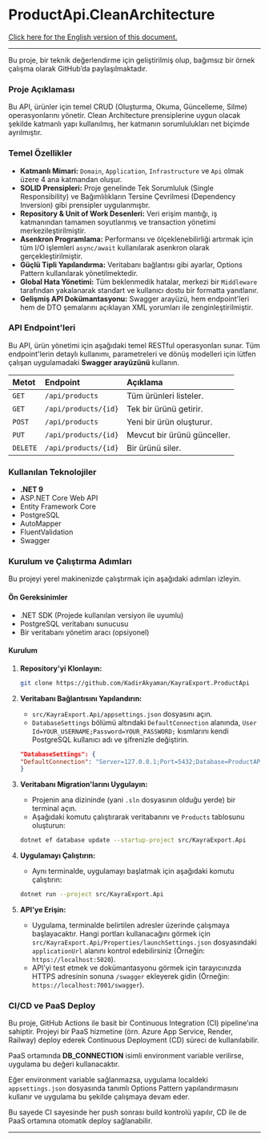 # ProductApi.CleanArchitecture

[Click here for the English version of this document.](./README.EN.md)

---

Bu proje, bir teknik değerlendirme için geliştirilmiş olup, bağımsız bir örnek çalışma olarak GitHub’da paylaşılmaktadır.

### Proje Açıklaması

Bu API, ürünler için temel CRUD (Oluşturma, Okuma, Güncelleme, Silme) operasyonlarını yönetir. Clean Architecture prensiplerine uygun olacak şekilde katmanlı yapı kullanılmış, her katmanın sorumlulukları net biçimde ayrılmıştır.

### Temel Özellikler

-   **Katmanlı Mimari:** `Domain`, `Application`, `Infrastructure` ve `Api` olmak üzere 4 ana katmandan oluşur.
-   **SOLID Prensipleri:** Proje genelinde Tek Sorumluluk (Single Responsibility) ve Bağımlılıkların Tersine Çevrilmesi (Dependency Inversion) gibi prensipler uygulanmıştır.
-   **Repository & Unit of Work Desenleri:** Veri erişim mantığı, iş katmanından tamamen soyutlanmış ve transaction yönetimi merkezileştirilmiştir.
-   **Asenkron Programlama:** Performansı ve ölçeklenebilirliği artırmak için tüm I/O işlemleri `async/await` kullanılarak asenkron olarak gerçekleştirilmiştir.
-   **Güçlü Tipli Yapılandırma:** Veritabanı bağlantısı gibi ayarlar, Options Pattern kullanılarak yönetilmektedir.
-   **Global Hata Yönetimi:** Tüm beklenmedik hatalar, merkezi bir `Middleware` tarafından yakalanarak standart ve kullanıcı dostu bir formatta yanıtlanır.
-   **Gelişmiş API Dokümantasyonu:** Swagger arayüzü, hem endpoint'leri hem de DTO şemalarını açıklayan XML yorumları ile zenginleştirilmiştir.

### API Endpoint'leri

Bu API, ürün yönetimi için aşağıdaki temel RESTful operasyonları sunar. Tüm endpoint'lerin detaylı kullanımı, parametreleri ve dönüş modelleri için lütfen çalışan uygulamadaki **Swagger arayüzünü** kullanın.

| Metot  | Endpoint            | Açıklama                   |
| :----- | :------------------ | :------------------------- |
| `GET`  | `/api/products`     | Tüm ürünleri listeler.     |
| `GET`  | `/api/products/{id}`| Tek bir ürünü getirir.     |
| `POST` | `/api/products`     | Yeni bir ürün oluşturur.   |
| `PUT`  | `/api/products/{id}`| Mevcut bir ürünü günceller.|
| `DELETE`| `/api/products/{id}`| Bir ürünü siler.           |

### Kullanılan Teknolojiler

-   **.NET 9** 
-   ASP.NET Core Web API
-   Entity Framework Core
-   PostgreSQL
-   AutoMapper
-   FluentValidation
-   Swagger

### Kurulum ve Çalıştırma Adımları

Bu projeyi yerel makinenizde çalıştırmak için aşağıdaki adımları izleyin.

#### Ön Gereksinimler

-   .NET SDK (Projede kullanılan versiyon ile uyumlu)
-   PostgreSQL veritabanı sunucusu
-   Bir veritabanı yönetim aracı (opsiyonel)

#### Kurulum

1.  **Repository'yi Klonlayın:**
    ```sh
    git clone https://github.com/KadirAkyaman/KayraExport.ProductApi
    ```

2.  **Veritabanı Bağlantısını Yapılandırın:**
    -   `src/KayraExport.Api/appsettings.json` dosyasını açın.
    -   `DatabaseSettings` bölümü altındaki `DefaultConnection` alanında, `User Id=YOUR_USERNAME;Password=YOUR_PASSWORD;` kısmlarını kendi PostgreSQL kullanıcı adı ve şifrenizle değiştirin.

    ```json
    "DatabaseSettings": {
    "DefaultConnection": "Server=127.0.0.1;Port=5432;Database=ProductAPI;User Id=YOUR_USERNAME;Password=YOUR_PASSWORD;"
    }
    ```

3.  **Veritabanı Migration'larını Uygulayın:**
    -   Projenin ana dizininde (yani `.sln` dosyasının olduğu yerde) bir terminal açın.
    -   Aşağıdaki komutu çalıştırarak veritabanını ve `Products` tablosunu oluşturun:
    ```sh
    dotnet ef database update --startup-project src/KayraExport.Api
    ```

4.  **Uygulamayı Çalıştırın:**
    -   Aynı terminalde, uygulamayı başlatmak için aşağıdaki komutu çalıştırın:
    ```sh
    dotnet run --project src/KayraExport.Api
    ```

5.  **API'ye Erişin:**
    -   Uygulama, terminalde belirtilen adresler üzerinde çalışmaya başlayacaktır. Hangi portları kullanacağını görmek için `src/KayraExport.Api/Properties/launchSettings.json` dosyasındaki `applicationUrl` alanını kontrol edebilirsiniz (Örneğin: `https://localhost:5020`).
    -   API'yi test etmek ve dokümantasyonu görmek için tarayıcınızda HTTPS adresinin sonuna `/swagger` ekleyerek gidin (Örneğin: `https://localhost:7001/swagger`).

### CI/CD ve PaaS Deploy

Bu proje, GitHub Actions ile basit bir Continuous Integration (CI) pipeline’ına sahiptir. Projeyi bir PaaS hizmetine (örn. Azure App Service, Render, Railway) deploy ederek Continuous Deployment (CD) süreci de kullanılabilir.

PaaS ortamında **DB_CONNECTION** isimli environment variable verilirse, uygulama bu değeri kullanacaktır.

Eğer environment variable sağlanmazsa, uygulama localdeki `appsettings.json` dosyasında tanımlı Options Pattern yapılandırmasını kullanır ve uygulama bu şekilde çalışmaya devam eder.

Bu sayede CI sayesinde her push sonrası build kontrolü yapılır, CD ile de PaaS ortamına otomatik deploy sağlanabilir.

---
